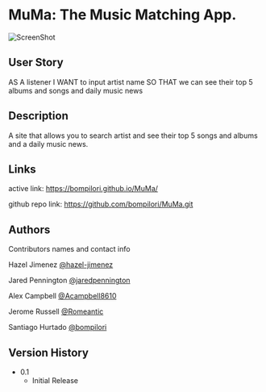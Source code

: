 # MuMa: The Music Matching App.

![ScreenShot](assets/MuMa1.0.jpg)

## User Story

AS A listener
I WANT to input artist name
SO THAT we can see their top 5 albums and songs and daily music news


## Description

A site that allows you to search artist and see their top 5 songs and albums and a daily music news.

## Links

active link: https://bompilori.github.io/MuMa/

github repo link: https://github.com/bompilori/MuMa.git


## Authors

Contributors names and contact info

Hazel Jimenez
[@hazel-jimenez](https://github.com/hazel-jimenez/)

Jared Pennington
[@jaredpennington](https://github.com/jaredpennington)

Alex Campbell
[@Acampbell8610](https://github.com/Acampbell8610)

Jerome Russell
[@Romeantic](https://github.com/Romeantic)

Santiago Hurtado
[@bompilori](https://github.com/bompilori)

## Version History

- 0.1
  - Initial Release
